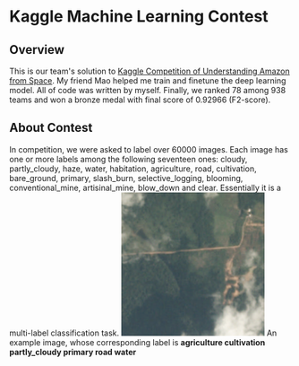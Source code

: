Kaggle Machine Learning Contest
===============================
Overview
-------------------------------
This is our team's solution to [Kaggle Competition of Understanding Amazon from Space](https://www.kaggle.com/c/planet-understanding-the-amazon-from-space). My friend Mao helped me train and finetune the deep learning model. All of code was written by myself. Finally, we ranked 78 among 938 teams and won a bronze medal with final score of 0.92966 (F2-score). 

About Contest
-------------------------------
In competition, we were asked to label over 60000 images. Each image has one or more labels among the following seventeen ones: cloudy, partly_cloudy, haze, water, habitation, agriculture, road, cultivation, bare_ground, primary, slash_burn, selective_logging, blooming, conventional_mine, artisinal_mine, blow_down and clear.
Essentially it is a multi-label classification task.
![sample image](https://raw.githubusercontent.com/CyanBuckeye/Kaggle-Amazon-Forest-Competition/master/image/sample.jpg) 
An example image, whose corresponding label is __agriculture cultivation partly_cloudy primary road water__

